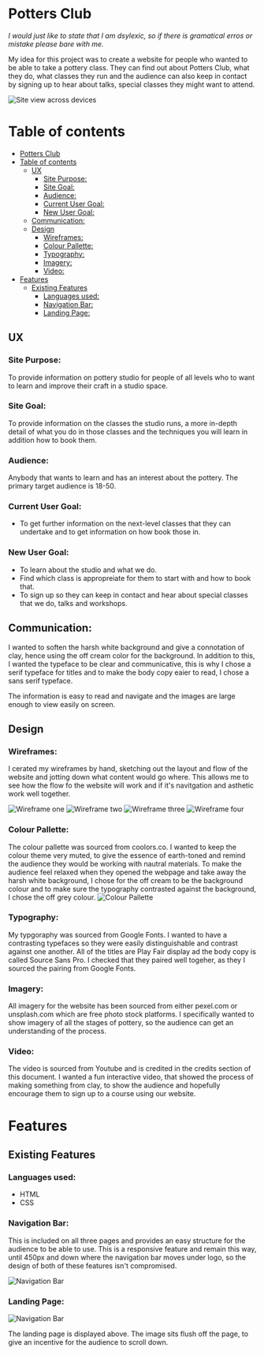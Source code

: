 # Potters Club

*I would just like to state that I am dsylexic, so if there is gramatical erros or mistake please bare with me.*

My idea for this project was to create a website for people who wanted to be able to take a pottery class. They can find out about Potters Club, what they do, what classes they run and the audience can also keep in contact by signing up to hear about talks, special classes they might want to attend.

![Site view across devices](/assets/images-readme/devices-layout.png)

# Table of contents
- [Potters Club](#potters-club)
- [Table of contents](#table-of-contents)
  - [UX](#ux)
    - [Site Purpose:](#site-purpose)
    - [Site Goal:](#site-goal)
    - [Audience:](#audience)
    - [Current User Goal:](#current-user-goal)
    - [New User Goal:](#new-user-goal)
  - [Communication:](#communication)
  - [Design](#design)
    - [Wireframes:](#wireframes)
    - [Colour Pallette:](#colour-pallette)
    - [Typography:](#typography)
    - [Imagery:](#imagery)
    - [Video:](#video)
- [Features](#features)
  - [Existing Features](#existing-features)
    - [Languages  used:](#languages--used)
    - [Navigation Bar:](#navigation-bar)
    - [Landing Page:](#landing-page)

## UX
### Site Purpose:
To provide information on pottery studio for people of all levels who to want to learn and improve their craft in a studio space.

### Site Goal:
To provide information on the classes the studio runs, a more in-depth detail of what you do in those classes and the techniques you will learn in addition how to book them. 

### Audience:
Anybody that wants to learn and has an interest about the pottery. The primary target audience is 18-50.

### Current User Goal:
- To get further information on the next-level classes that they can undertake and to get information on how book those in.

### New User Goal:
- To learn about the studio and what we do. 
- Find which class is appropreiate for them to start with and how to book that. 
- To sign up so they can keep in contact and hear about special classes that we do, talks and workshops.

## Communication:
I wanted to soften the harsh white background and give a connotation of clay, hence using the off cream color for the background. In addition to this, I wanted the typeface to be clear and communicative, this is why I chose a serif typeface for titles and to make the body copy eaier to read, I chose a sans serif typeface.

The information is easy to read and navigate and the images are large enough to view easily on screen.

## Design
### Wireframes:
I cerated my wireframes by hand, sketching out the layout and flow of the website and jotting down what content would go where. This allows me to see how the flow fo the website will work and if it's navitgation and asthetic work well together.

![Wireframe one](/assets/images-readme/wireframe-one.jpg)
![Wireframe two](/assets/images-readme/wireframe-two.jpg)
![Wireframe three](/assets/images-readme/wireframe-three.jpg)
![Wireframe four](/assets/images-readme/wireframe-four.jpg)

### Colour Pallette:
The colour pallette was sourced from coolors.co. I wanted to keep the colour theme very muted, to give the essence of earth-toned and remind the audience they would be working with nautral materials. To make the audience feel relaxed when they opened the webpage and take away the harsh white background, I chose for the off cream to be the background colour and to make sure the typography contrasted against the background, I chose the off grey colour.
![Colour Pallette](/assets/images-readme/colour-palette.png)

### Typography:
My typgoraphy was sourced from Google Fonts. I wanted to have a contrasting typefaces so they were easily distinguishable and contrast against one another. All of the titles are Play Fair display ad the body copy is called Source Sans Pro. I checked that they paired well togeher, as they I sourced the pairing from Google Fonts.

### Imagery:
All imagery for the website has been sourced from either pexel.com or unsplash.com which are free photo stock platforms. I specifically wanted to show imagery of all the stages of pottery, so the audience can get an understanding of the process.

### Video:
The video is sourced from Youtube and is credited in the credits section of this document. I wanted a fun interactive video, that showed the process of making something from clay, to show the audience and hopefully encourage them to sign up to a course using our website. 

# Features
## Existing Features
### Languages  used:
- HTML 
- CSS

### Navigation Bar:
This is included on all three pages and provides an easy structure for the audience to be able to use. This is a responsive feature and remain this way, until 450px and down where the navigation bar moves under logo, so the design of both of these features isn't compromised. 

![Navigation Bar](/assets/images-readme/nav-bar-screenshot.png)

### Landing Page:
![Navigation Bar](/assets/images-readme/landing-page-screenshot.png)

The landing page is displayed above. The image sits flush off the page, to give an incentive for the audience to scroll down.
